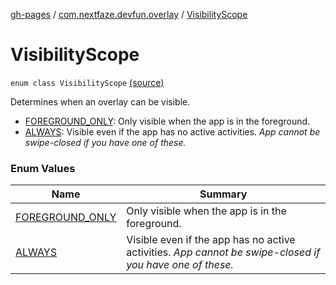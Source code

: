 [gh-pages](../../index.md) / [com.nextfaze.devfun.overlay](../index.md) / [VisibilityScope](./index.md)

# VisibilityScope

`enum class VisibilityScope` [(source)](https://github.com/NextFaze/dev-fun/tree/master/devfun/src/main/java/com/nextfaze/devfun/overlay/OverlayWindow.kt#L51)

Determines when an overlay can be visible.

* [FOREGROUND_ONLY](-f-o-r-e-g-r-o-u-n-d_-o-n-l-y.md): Only visible when the app is in the foreground.
* [ALWAYS](-a-l-w-a-y-s.md): Visible even if the app has no active activities. *App cannot be swipe-closed if you have one of these.*

### Enum Values

| Name | Summary |
|---|---|
| [FOREGROUND_ONLY](-f-o-r-e-g-r-o-u-n-d_-o-n-l-y.md) | Only visible when the app is in the foreground. |
| [ALWAYS](-a-l-w-a-y-s.md) | Visible even if the app has no active activities. *App cannot be swipe-closed if you have one of these.* |
